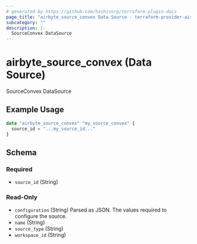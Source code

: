 ```yaml
---
# generated by https://github.com/hashicorp/terraform-plugin-docs
page_title: "airbyte_source_convex Data Source - terraform-provider-airbyte"
subcategory: ""
description: |-
  SourceConvex DataSource
---
```


# airbyte_source_convex (Data Source)

SourceConvex DataSource

## Example Usage

```terraform
data "airbyte_source_convex" "my_source_convex" {
  source_id = "...my_source_id..."
}
```

<!-- schema generated by tfplugindocs -->
## Schema

### Required

- `source_id` (String)

### Read-Only

- `configuration` (String) Parsed as JSON.
The values required to configure the source.
- `name` (String)
- `source_type` (String)
- `workspace_id` (String)


